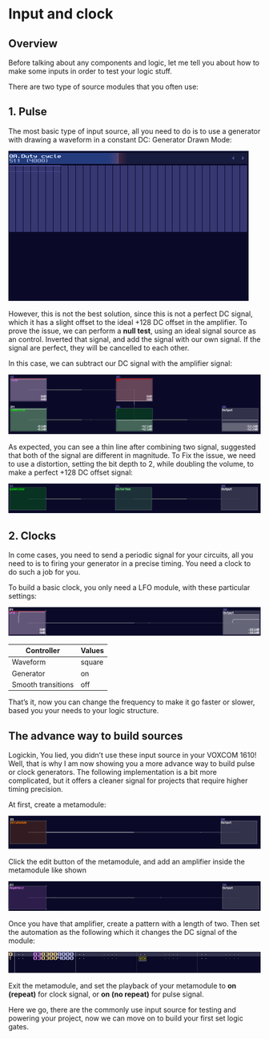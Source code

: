 # Input and clock

## Overview

Before talking about any components and logic, let me tell you about how to make some inputs in order to test your logic stuff.

There are two type of source modules that you often use:
## 1. Pulse

The most basic type of input source, all you need to do is to use a generator with drawing a waveform in a constant DC:
Generator Drawn Mode:

![drawn DC waveform](../images/module_flows/sources/drawn_dc_waveform.png)

However, this is not the best solution, since this is not a perfect DC signal, which it has a slight offset to the ideal +128 DC offset in the amplifier. To prove the issue, we can perform a **null test**, using an ideal signal source as an control. Inverted that signal, and add the signal with our own signal. If the signal are perfect, they will be cancelled to each other.

In this case, we can subtract our DC signal with the amplifier signal:

![imperfect pulse generator](../images/module_flows/sources/imperfect_dc_signal.png)

As expected, you can see a thin line after combining two signal, suggested that both of the signal are different in magnitude. To Fix the issue, we need to use a distortion, setting the bit depth to 2, while doubling the volume, to make a perfect +128 DC offset signal:

![pulse generator](../images/module_flows/sources/input_signal.png)

## 2. Clocks

In come cases, you need to send a periodic signal for your circuits, all you need to is to firing your generator in a precise timing. You need a clock to do such a job for you.

To build a basic clock, you only need a LFO module, with these particular settings:

![notey](../images/module_flows/sources/lfo_clock.png)

| Controller         | Values |
|--------------------|--------| 
| Waveform           | square |
| Generator          | on     |
| Smooth transitions | off    |

That’s it, now you can change the frequency to make it go faster or slower, based you your needs to your logic structure.


## The advance way to build sources

Logickin, You lied, you didn’t use these input source in your VOXCOM 1610! Well, that is why I am now showing you a more advance way to build pulse or clock generators. The following implementation is a bit more complicated, but it offers a cleaner signal for projects that require higher timing precision.

At first, create a metamodule:

![notey](../images/module_flows/sources/advance_source.png)

Click the edit button of the metamodule, and add an amplifier inside the metamodule like shown

![notey](../images/module_flows/sources/advance_source2.png)

Once you have that amplifier, create a pattern with a length of two. Then set the automation as the following which it changes the DC signal of the module:

![notey](../images/module_flows/sources/advance_source3.png)

Exit the metamodule, and set the playback of your metamodule to **on (repeat)** for clock signal, or **on (no repeat)** for pulse signal.

Here we go, there are the commonly use input source for testing and powering your project, now we can move on to build your first set logic gates.
